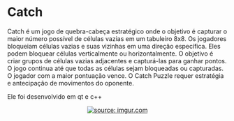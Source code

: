 # Catch
Catch  é um jogo de quebra-cabeça estratégico onde o objetivo é capturar o maior número possível de células vazias em um tabuleiro 8x8. 
Os jogadores bloqueiam células vazias e suas vizinhas em uma direção específica. Eles podem bloquear células verticalmente ou horizontalmente. 
O objetivo é criar grupos de células vazias adjacentes e capturá-las para ganhar pontos. O jogo continua até que todas as células sejam bloqueadas ou capturadas. 
O jogador com a maior pontuação vence. O Catch Puzzle requer estratégia e antecipação de movimentos do oponente. 

Ele foi desenvolvido em qt e c++
<p align="center">
<a href="https://imgur.com/ht9bvH6"><img src="https://i.imgur.com/ht9bvH6.gif" title="source: imgur.com" /></a>
</p>
